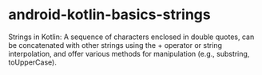 # android-kotlin-basics-strings
Strings in Kotlin: A sequence of characters enclosed in double quotes, can be concatenated with other strings using the + operator or string interpolation, and offer various methods for manipulation (e.g., substring, toUpperCase).
